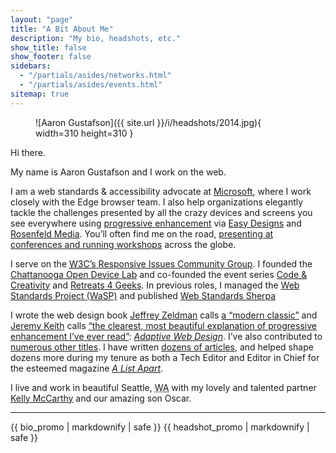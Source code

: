```yaml
---
layout: "page"
title: "A Bit About Me"
description: "My bio, headshots, etc."
show_title: false
show_footer: false
sidebars: 
  - "/partials/asides/networks.html"
  - "/partials/asides/events.html"
sitemap: true
---
```


<figure class="media-container media-container--right">

![Aaron Gustafson]({{ site.url }}/i/headshots/2014.jpg){ width=310 height=310 }

</figure>

Hi there.
  
My name is Aaron Gustafson and I work on the web.

I am a web standards &amp; accessibility advocate at [Microsoft](https://www.microsoft.com/), where I work closely with the Edge browser team. I also help organizations elegantly tackle the challenges presented by all the crazy devices and screens you see everywhere using [progressive enhancement](https://en.wikipedia.org/wiki/Progressive_enhancement) via [Easy Designs](http://easy-designs.net) and [Rosenfeld Media](http://rosenfeldmedia.com/experts/aaron-gustafson/). You’ll often find me on the road, [presenting at conferences and running workshops](http://noti.st/aarongustafson/) across the globe. 

I serve on the [<abbr title="World Wide Web Consortium">W3C</abbr>’s Responsive Issues Community Group](http://ricg.io/). I founded the [Chattanooga Open Device Lab](http://chadevicelab.org) and co-founded the event series [Code & Creativity](http://codeandcreativity.com) and [Retreats 4 Geeks](http://retreats4geeks.com). In previous roles, I managed the [Web Standards Project (WaSP)](http://webstandards.org) and published [Web Standards Sherpa](http://webstandardssherpa.com)

I wrote the web design book [Jeffrey Zeldman](http://zeldman.com) calls [a “modern classic”](https://alistapart.com/column/doctor-is-in) and [Jeremy Keith](http://adactio.com) calls [“the clearest, most beautiful explanation of progressive enhancement I’ve ever read”](https://adaptivewebdesign.info#adaptive-web-design-preview): [<cite>Adaptive Web Design</cite>](https://adaptivewebdesign.info). I’ve also contributed to [numerous other titles](/publications/#books). I have written [dozens of articles](/publications/#articles), and helped shape dozens more during my tenure as both a Tech Editor and Editor in Chief for the esteemed magazine [<cite>A List Apart</cite>](http://alistapart.com).

I live and work in beautiful Seattle, <abbr title="Washington">WA</abbr> with my lovely and talented partner [Kelly McCarthy](https://twitter.com/ShirleyTemper) and our amazing son Oscar.

<hr>

{{ bio_promo | markdownify | safe }}
{{ headshot_promo | markdownify | safe }}